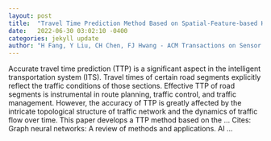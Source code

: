 ```yaml
---
layout: post
title:  "Travel Time Prediction Method Based on Spatial-Feature-based Hierarchical Clustering and Deep Multi-input Gated Recurrent Unit"
date:   2022-06-30 03:02:10 -0400
categories: jekyll update
author: "H Fang, Y Liu, CH Chen, FJ Hwang - ACM Transactions on Sensor Networks (TOSN), 2022"
---
```

Accurate travel time prediction (TTP) is a significant aspect in the intelligent transportation system (ITS). Travel times of certain road segments explicitly reflect the traffic conditions of those sections. Effective TTP of road segments is instrumental in route planning, traffic control, and traffic management. However, the accuracy of TTP is greatly affected by the intricate topological structure of traffic network and the dynamics of traffic flow over time. This paper develops a TTP method based on the …
Cites: ‪Graph neural networks: A review of methods and applications. AI …‬  